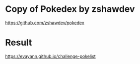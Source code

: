 # Copy of Pokedex by zshawdev 

https://github.com/zshawdev/pokedex

# Result 

https://evayann.github.io/challenge-pokelist